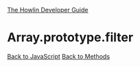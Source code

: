 [The Howlin Developer Guide](/index.md)



Array.prototype.filter
======================

[Back to JavaScript](../index.md)
[Back to Methods](../methods.md)



